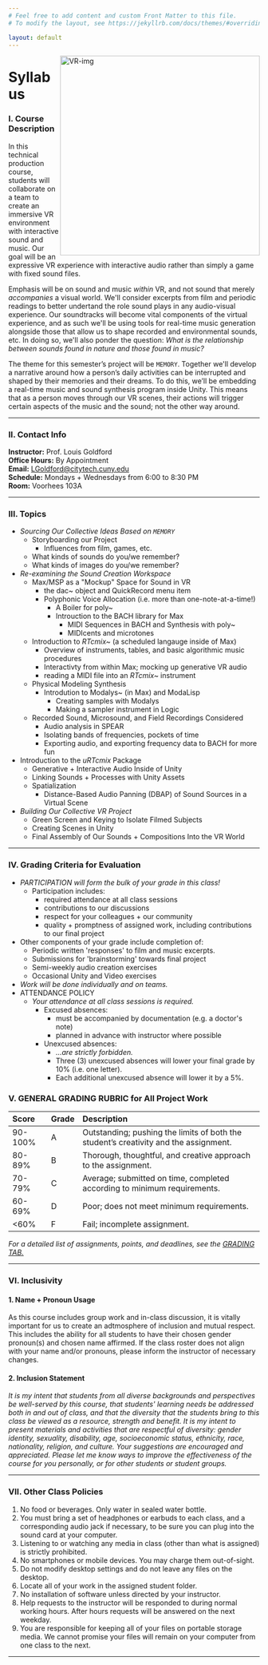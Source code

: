 ```yaml
---
# Feel free to add content and custom Front Matter to this file.
# To modify the layout, see https://jekyllrb.com/docs/themes/#overriding-theme-defaults

layout: default
---
```

<img src="https://s3.amazonaws.com/cbi-research-portal-uploads/2017/12/08142709/30d4f11b71844ac3905e42b714ecc406_original.gif" alt="VR-img" width="400" align="right">

# Syllabus
### I. Course Description

In this technical production course, students will collaborate on a team to create an immersive VR environment with interactive sound and music. Our goal will be an expressive VR experience with interactive audio rather than simply a game with fixed sound files. 

Emphasis will be on sound and music _within_ VR, and not sound that merely _accompanies_ a visual world. We'll consider excerpts from film and periodic readings to better undertand the role sound plays in any audio-visual experience. Our soundtracks will become vital components of the virtual experience, and as such we'll be using tools for real-time music generation alongside those that allow us to shape recorded and environmental sounds, etc. In doing so, we'll also ponder the question: _What is the relationship between sounds found in nature and those found in music?_

The theme for this semester’s project will be `MEMORY`. Together we'll develop a narrative around how a person’s daily activities can be interrupted and shaped by their memories and their dreams. To do this, we’ll be embedding a real-time music and sound synthesis program inside Unity. This means that as a person moves through our VR scenes, their actions will trigger certain aspects of the music and the sound; not the other way around.

* * *

### II. Contact Info
**Instructor:** Prof. Louis Goldford  
**Office Hours:** By Appointment  
**Email:** <a href="mailto:LGoldford@citytech.cuny.edu">LGoldford@citytech.cuny.edu</a>   
**Schedule:** Mondays + Wednesdays from 6:00 to 8:30 PM  
**Room:** Voorhees 103A  

* * *

### III. Topics 

- _Sourcing Our Collective Ideas Based on `MEMORY`_
	- Storyboarding our Project
		- Influences from film, games, etc.
	- What kinds of sounds do you/we remember? 
	- What kinds of images do you/we remember? 
- _Re-examining the Sound Creation Workspace_
	- Max/MSP as a "Mockup" Space for Sound in VR
		- the dac~ object and QuickRecord menu item
		- Polyphonic Voice Allocation (i.e. more than one-note-at-a-time!)
			- A Boiler for poly~ 
			- Introuction to the BACH library for Max
				- MIDI Sequences in BACH and Synthesis with poly~
				- MIDIcents and microtones
	- Introduction to _RTcmix~_ (a scheduled langauge inside of Max)
		- Overview of instruments, tables, and basic algorithmic music procedures
		- Interactivty from within Max; mocking up generative VR audio
		- reading a MIDI file into an _RTcmix~_ instrument
	- Physical Modeling Synthesis
		- Introdution to Modalys~ (in Max) and ModaLisp
			- Creating samples with Modalys
			- Making a sampler instrument in Logic
	- Recorded Sound, Microsound, and Field Recordings Considered
		- Audio analysis in SPEAR
		- Isolating bands of frequencies, pockets of time
		- Exporting audio, and exporting frequency data to BACH for more fun
- Introduction to the _uRTcmix_ Package 
	- Generative + Interactive Audio Inside of Unity
	- Linking Sounds + Processes with Unity Assets 
	- Spatialization
		- Distance-Based Audio Panning (DBAP) of Sound Sources in a Virtual Scene
- _Building Our Collective VR Project_
	- Green Screen and Keying to Isolate Filmed Subjects 
	- Creating Scenes in Unity
	- Final Assembly of Our Sounds + Compositions Into the VR World

* * *

### IV. Grading Criteria for Evaluation

- _PARTICIPATION will form the bulk of your grade in this class!_ 
	- Participation includes:
		- required attendance at all class sessions
		- contributions to our discussions
		- respect for your colleagues + our community
		- quality + promptness of assigned work, including contributions to our final project
- Other components of your grade include completion of:
	- Periodic written 'responses' to film and music excerpts.
	- Submissions for 'brainstorming' towards final project
	- Semi-weekly audio creation exercises  
	- Occasional Unity and Video exercises
- _Work will be done individually and on teams._
- ATTENDANCE POLICY
	- _Your attendance at all class sessions is required._
		- Excused absences:
			- must be accompanied by documentation (e.g. a doctor's note)
			- planned in advance with instructor where possible
		- Unexcused absences:
			- _...are strictly forbidden._
			- Three (3) unexcused absences will lower your final grade by 10% (i.e. one letter).
			- Each additional unexcused absence will lower it by a 5%. 

### V. GENERAL GRADING RUBRIC for All Project Work

| Score  | Grade | Description                                                                          |
|:-------|:------|:-------------------------------------------------------------------------------------|
| 90-100%| A     | Outstanding; pushing the limits of both the student’s creativity and the assignment. |
| 80-89% | B     | Thorough, thoughtful, and creative approach to the assignment.                       |
| 70-79% | C     | Average; submitted on time, completed according to minimum requirements.             |
| 60-69% | D     | Poor; does not meet minimum requirements.                                            |
| <60%   | F     | Fail; incomplete assignment.                                                         |

_For a detailed list of assignments, points, and deadlines, see the [GRADING TAB.](grading.html)_

* * *

### VI. Inclusivity
#### 1. Name + Pronoun Usage
As this course includes group work and in-class discussion, it is vitally important for us to create an adtmosphere of inclusion and mutual respect. This includes the ability for all students to have their chosen gender pronoun(s) and chosen name affirmed. If the class roster does not align with your name and/or pronouns, please inform the instructor of necessary changes.

#### 2. Inclusion Statement 
_It is my intent that students from all diverse backgrounds and perspectives be well-served by this course, that students' learning needs be addressed both in and out of class, and that the diversity that the students bring to this class be viewed as a resource, strength and benefit. It is my intent to present materials and activities that are respectful of diversity: gender identity, sexuality, disability, age, socioeconomic status, ethnicity, race, nationality, religion, and culture. Your suggestions are encouraged and appreciated. Please let me know ways to improve the effectiveness of the course for you personally, or for other students or student groups._

* * *

### VII. Other Class Policies 

1. No food or beverages. Only water in sealed water bottle.
1. You must bring a set of headphones or earbuds to each class, and a corresponding audio jack if necessary, to be sure you can plug into the sound card at your computer. 
1. Listening to or watching any media in class (other than what is assigned) is strictly prohibited.
1. No smartphones or mobile devices. You may charge them out-of-sight.  
1. Do not modify desktop settings and do not leave any files on the desktop.
1. Locate all of your work in the assigned student folder.
1. No installation of software unless directed by your instructor.
1. Help requests to the instructor will be responded to during normal working hours. After hours requests will be answered on the next weekday.
1. You are responsible for keeping all of your files on portable storage media. We cannot promise your files will remain on your computer from one class to the next.

* * *

